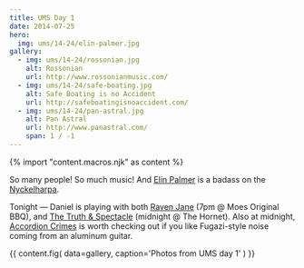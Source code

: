 ```yaml
---
title: UMS Day 1
date: 2014-07-25
hero:
  img: ums/14-24/elin-palmer.jpg
gallery:
  - img: ums/14-24/rossonian.jpg
    alt: Rossonian
    url: http://www.rossonianmusic.com/
  - img: ums/14-24/safe-boating.jpg
    alt: Safe Boating is no Accident
    url: http://safeboatingisnoaccident.com/
  - img: ums/14-24/pan-astral.jpg
    alt: Pan Astral
    url: http://www.panastral.com/
    span: 1 / -1
---
```

{% import "content.macros.njk" as content %}

So many people! So much music!
And [Elin Palmer](http://elinpalmer.com/) is a badass on the
[Nyckelharpa](http://en.wikipedia.org/wiki/Nyckelharpa).

Tonight — Daniel is playing with both
[Raven Jane](http://www.ravenjane.com/) (7pm @ Moes Original BBQ),
and [The Truth & Spectacle](http://thetruthandspectacle.com/)
(midnight @ The Hornet).
Also at midnight,
[Accordion Crimes](http://accordion-crimes.blogspot.com/)
is worth checking out
if you like Fugazi-style noise
coming from an aluminum guitar.

{{ content.fig(
  data=gallery,
  caption='Photos from UMS day 1'
) }}
